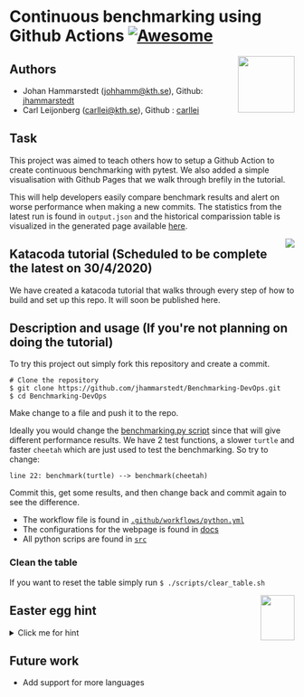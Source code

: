 

# Continuous benchmarking using Github Actions [![Awesome](https://cdn.rawgit.com/sindresorhus/awesome/d7305f38d29fed78fa85652e3a63e154dd8e8829/media/badge.svg)](https://github.com/sindresorhus/awesome#readme)

<img src="https://www.maxi-muth.de/wordpress/wp-content/uploads/2014/09/Professortocat_v2.png" height = 100 width = 100 align ="right" />

## Authors ## 
* Johan Hammarstedt (johhamm@kth.se), Github: [jhammarstedt](https://github.com/jhammarstedt)
* Carl Leijonberg (carllei@kth.se), Github : [carllei](https://github.com/carllei)

## Task
This project was aimed to teach others how to setup a Github Action to create continuous benchmarking with pytest. We also added a simple visualisation with Github Pages that we walk through brefily in the tutorial. 

This will help developers easily compare benchmark results and alert on worse performance when making a new commits. The statistics from the latest run is found in `output.json` and the historical comparission table is visualized in the generated page available [here](https://jhammarstedt.github.io/Benchmarking-DevOps/). 

<img src="https://www.katacoda.com/images/logo-head.png" align="right" />

## Katacoda tutorial (Scheduled to be complete the latest on 30/4/2020)
We have created a katacoda tutorial that walks through every step of how to build and set up this repo. It will soon be published here.

## Description and usage (If you're not planning on doing the tutorial)
To try this project out simply fork this repository and create a commit. 

```
# Clone the repository
$ git clone https://github.com/jhammarstedt/Benchmarking-DevOps.git
$ cd Benchmarking-DevOps
```
Make change to a file and push it to the repo.

Ideally you would change the [benchmarking.py script](https://github.com/jhammarstedt/Benchmarking-DevOps/blob/master/src/benchmarking.py) since that will give different performance results. We have 2 test functions, a slower `turtle` and faster `cheetah` which are just used to test the benchmarking. So try to change:

```
line 22: benchmark(turtle) --> benchmark(cheetah)
```
Commit this, get some results, and then change back and commit again to see the difference. 

* The workflow file is found in [`.github/workflows/python.yml`](https://github.com/jhammarstedt/Benchmarking-DevOps/tree/master/.github/workflows)
* The configurations for the webpage is found in [docs](https://github.com/jhammarstedt/Benchmarking-DevOps/tree/master/docs)
* All python scrips are found in [`src`](https://github.com/jhammarstedt/Benchmarking-DevOps/tree/master/src)


### Clean the table

If you want to reset the table simply run
```$ ./scripts/clear_table.sh```

<img src="https://lh3.googleusercontent.com/proxy/0rw7Lg51-17M6BXSSqniQb8kY8xbz78CF-UQwmP_1WuEOrQr99yiDBEKqO-59kCjcrNV3A_Wg2s1MyerKtym0uS2wnTCNkIYbXcyFZ-QUAuah1w8" height = 80 width = 60 align ="right" />

## Easter egg hint 

<details> 
  <summary>Click me for hint</summary>
  Did you collect the 🥚 from scripts?
  
  <details>
  <summary> Fun fact regarding easter egg (open after finding it) </summary>
    The author of the action did not support memes by repo owners, which would be a problem for our purpose. So I raised that
   <a href="https://github.com/deep5050/memes-on-issues-action/issues/4" target="_top">issue</a> and got a new feature merged for this tutorial 🤙
    
  </details>
</details>


## Future work
* Add support for more languages
